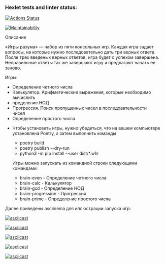 ### Hexlet tests and linter status:
[![Actions Status](https://github.com/eaha90/python-project-49/actions/workflows/hexlet-check.yml/badge.svg)](https://github.com/eaha90/python-project-49/actions)

[![Maintainability](https://api.codeclimate.com/v1/badges/86f36ebddad41482df90/maintainability)](https://codeclimate.com/github/eaha90/python-project-49/maintainability)


Описание

«Игры разума» — набор из пяти консольных игр. Каждая игра задает вопросы, на которые нужно последовательно дать три верных ответа. После трех введеных верных ответов, игра будет с успехом завершена. Неправильные ответы так же завершают игру и предлагают начать ее заново. 

Игры:

* Определение четного числа
* Калькулятор. Арифметические выражения, которые необходимо вычислить
* пределение НОД
* Прогрессия. Поиск пропущенных чисел в последовательности чисел
* Определение простого числа

- Чтобы установить игры, нужно убедиться, что на вашем компьютере установлена ​​Poetry, а затем выполнить команды

  * poetry build
  * poetry publish --dry-run
  * python3 -m pip install --user dist/*.whl

  Игры можно запускать из командной строки следующими командами: 

  * brain-even - Определение четного числа
  * brain-calc  - Калькулятор
  * brain-gcd - Определение НОД
  * brain-progression  - Прогрессия
  * brain-prime  - Определение простого числа

Далее приведены asciinema для иллюстрации запуска игр:

[![asciicast](https://asciinema.org/a/WyNiOPgFUNhr2aT2iTFEo2P55.svg)](https://asciinema.org/a/WyNiOPgFUNhr2aT2iTFEo2P55)

[![asciicast](https://asciinema.org/a/JSXFoCpNWKi0WsdW32wNx8YBK.svg)](https://asciinema.org/a/JSXFoCpNWKi0WsdW32wNx8YBK)

[![asciicast](https://asciinema.org/a/F05kd2J2lAU0A5oGyIW5UA3mo.svg)](https://asciinema.org/a/F05kd2J2lAU0A5oGyIW5UA3mo)

[![asciicast](https://asciinema.org/a/UW5l6nISX6apcPdzrHvk0JLj3.svg)](https://asciinema.org/a/UW5l6nISX6apcPdzrHvk0JLj3)

[![asciicast](https://asciinema.org/a/nBE5foIEygYjc2x0wbKEsHorC.svg)](https://asciinema.org/a/nBE5foIEygYjc2x0wbKEsHorC)


